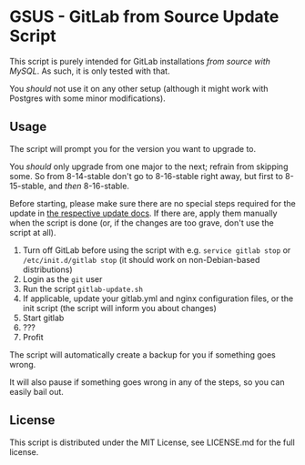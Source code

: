 # GSUS - GitLab from Source Update Script

This script is purely intended for GitLab installations *from source with MySQL*. As such, it is only tested with that.

You _should_ not use it on any other setup (although it might work with Postgres with some minor modifications).

## Usage

The script will prompt you for the version you want to upgrade to.

You _should_ only upgrade from one major to the next; refrain from skipping some.
So from 8-14-stable don't go to 8-16-stable right away, but first to 8-15-stable, and _then_ 8-16-stable.

Before starting, please make sure there are no special steps required for the update in [the respective update docs](https://gitlab.com/gitlab-org/gitlab-ce/tree/master/doc/update).
If there are, apply them manually when the script is done (or, if the changes are too grave, don't use the script at all).

1. Turn off GitLab before using the script with e.g. `service gitlab stop` or `/etc/init.d/gitlab stop` (it should work on non-Debian-based distributions)
2. Login as the `git` user
3. Run the script `gitlab-update.sh`
4. If applicable, update your gitlab.yml and nginx configuration files, or the init script (the script will inform you about changes)
5. Start gitlab
6. ???
7. Profit

The script will automatically create a backup for you if something goes wrong.

It will also pause if something goes wrong in any of the steps, so you can easily bail out.

## License

This script is distributed under the MIT License, see LICENSE.md for the full license.

